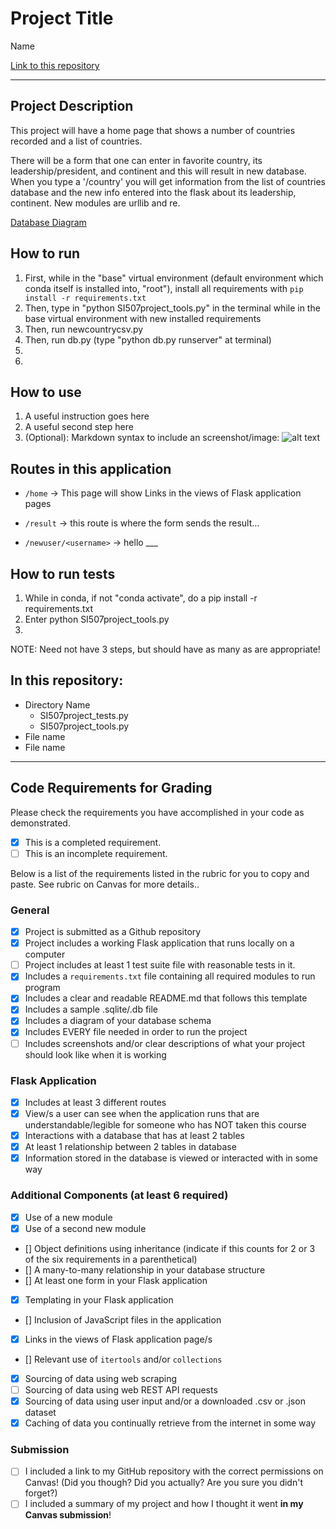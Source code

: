 # Project Title

Name

[Link to this repository](__)

---

## Project Description
This project will have a home page that shows a number of countries recorded and a list of countries.

There will be a form that one can enter in favorite country, its leadership/president, and continent and this will result in new database. When you type a '/country' you will get information from the list of countries database and the new info entered into the flask about its leadership, continent. New modules are urllib and re.


[Database Diagram](https://docs.google.com/document/d/1SjZxCZpYq6sDtC8OhyiG4sWar8sjkY6VpvgeVPiammQ/edit?usp=sharing)




## How to run

1. First, while in the "base" virtual environment (default environment which conda itself is installed into, "root"), install all requirements with `pip install -r requirements.txt`
2. Then, type in "python SI507project_tools.py" in the terminal while in the base virtual environment with new installed requirements
3. Then, run newcountrycsv.py
4. Then, run db.py (type "python db.py runserver" at terminal)
5.
6.

## How to use

1. A useful instruction goes here
2. A useful second step here
3. (Optional): Markdown syntax to include an screenshot/image: ![alt text](image.jpg)

## Routes in this application
- `/home` -> This page will show Links in the views of Flask application pages

- `/result` -> this route is where the form sends the result...
- `/newuser/<username>` -> hello ___

## How to run tests
1. While in conda, if not "conda activate", do a pip install -r requirements.txt
2. Enter python SI507project_tools.py
3.
NOTE: Need not have 3 steps, but should have as many as are appropriate!

## In this repository:
- Directory Name
  - SI507project_tests.py
  - SI507project_tools.py
- File name
- File name

---
## Code Requirements for Grading
Please check the requirements you have accomplished in your code as demonstrated.
- [x] This is a completed requirement.
- [ ] This is an incomplete requirement.

Below is a list of the requirements listed in the rubric for you to copy and paste.  See rubric on Canvas for more details..
### General
- [x] Project is submitted as a Github repository
- [x] Project includes a working Flask application that runs locally on a computer
- [ ] Project includes at least 1 test suite file with reasonable tests in it.
- [x] Includes a `requirements.txt` file containing all required modules to run program
- [x] Includes a clear and readable README.md that follows this template
- [x] Includes a sample .sqlite/.db file
- [x] Includes a diagram of your database schema
- [x] Includes EVERY file needed in order to run the project
- [ ] Includes screenshots and/or clear descriptions of what your project should look like when it is working

### Flask Application
- [x] Includes at least 3 different routes
- [x] View/s a user can see when the application runs that are understandable/legible for someone who has NOT taken this course
- [x] Interactions with a database that has at least 2 tables
- [x] At least 1 relationship between 2 tables in database
- [x] Information stored in the database is viewed or interacted with in some way

### Additional Components (at least 6 required)
- [x] Use of a new module
- [x] Use of a second new module
- [] Object definitions using inheritance (indicate if this counts for 2 or 3 of the six requirements in a parenthetical)
- [] A many-to-many relationship in your database structure
- [] At least one form in your Flask application
- [x] Templating in your Flask application
- [] Inclusion of JavaScript files in the application
- [x] Links in the views of Flask application page/s
- [] Relevant use of `itertools` and/or `collections`
- [x] Sourcing of data using web scraping
- [ ] Sourcing of data using web REST API requests
- [x] Sourcing of data using user input and/or a downloaded .csv or .json dataset
- [x] Caching of data you continually retrieve from the internet in some way

### Submission
- [ ] I included a link to my GitHub repository with the correct permissions on Canvas! (Did you though? Did you actually? Are you sure you didn't forget?)
- [ ] I included a summary of my project and how I thought it went **in my Canvas submission**!
